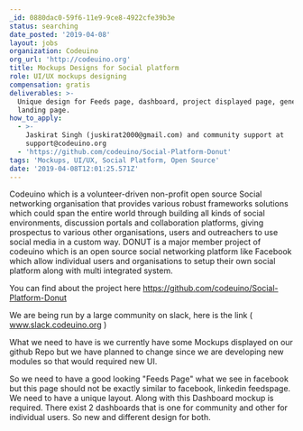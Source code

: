 ```yaml
---
_id: 0880dac0-59f6-11e9-9ce8-4922cfe39b3e
status: searching
date_posted: '2019-04-08'
layout: jobs
organization: Codeuino
org_url: 'http://codeuino.org'
title: Mockups Designs for Social platform
role: UI/UX mockups designing
compensation: gratis
deliverables: >-
  Unique design for Feeds page, dashboard, project displayed page, general
  landing page.
how_to_apply:
  - >-
    Jaskirat Singh (juskirat2000@gmail.com) and community support at
    support@codeuino.org
  - 'https://github.com/codeuino/Social-Platform-Donut'
tags: 'Mockups, UI/UX, Social Platform, Open Source'
date: '2019-04-08T12:01:25.571Z'
---
```

Codeuino which is a volunteer-driven non-profit open source Social networking organisation that provides various robust frameworks solutions which could span the entire world through building all kinds of social environments, discussion portals and collaboration platforms, giving prospectus to various other organisations, users and outreachers to use social media in a custom way. DONUT is a major member project of codeuino which is an open source social networking platform like Facebook which allow individual users and organisations to setup their own social platform along with multi integrated system.

You can find about the project here https://github.com/codeuino/Social-Platform-Donut

We are being run by a large community on slack, here is the link ( www.slack.codeuino.org )

What we need to have is we currently have some Mockups displayed on our github Repo but we have planned to change since we are developing new modules so that would required new UI.

So we need to have a good looking "Feeds Page" what we see in facebook but this page should not be exactly similar to facebook, linkedin feedspage. We need to have a unique layout.
Along with this Dashboard mockup is required. There exist 2 dashboards that is one for community and other for individual users. So new and different design for both.
